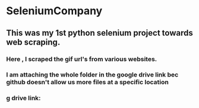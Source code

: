 # SeleniumCompany
## This was my 1st python selenium project towards web scraping.
### Here , I scraped the gif url's from various websites.
### I am attaching the whole folder in the google drive link bec github doesn't allow us more files at a specific location
### g drive link: 
